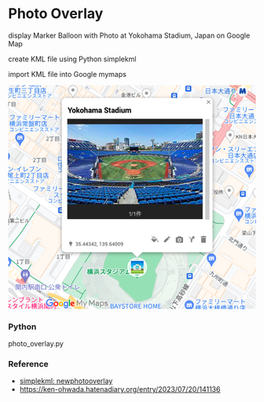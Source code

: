 Photo Overlay
===============

display Marker Balloon with Photo at Yokohama Stadium, Japan on Google Map

create KML file using Python simplekml

import KML file into Google mymaps

![photo overlay](https://github.com/ohwada/World_Countries/blob/main/simplekml/photo_overlay/screenshots/photo_overlay.png)

### Python
photo_overlay.py

### Reference
- [simplekml: newphotooverlay](https://simplekml.readthedocs.io/en/latest/containers.html#simplekml.Document.newphotooverlay)
- https://ken-ohwada.hatenadiary.org/entry/2023/07/20/141136
